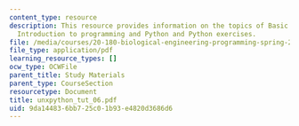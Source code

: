 ```yaml
---
content_type: resource
description: This resource provides information on the topics of Basic UNIX operations,
  Introduction to programming and Python and Python exercises.
file: /media/courses/20-180-biological-engineering-programming-spring-2006/9da144836bb725c01b93e4820d3686d6_unxpython_tut_06.pdf
file_type: application/pdf
learning_resource_types: []
ocw_type: OCWFile
parent_title: Study Materials
parent_type: CourseSection
resourcetype: Document
title: unxpython_tut_06.pdf
uid: 9da14483-6bb7-25c0-1b93-e4820d3686d6
---
```

